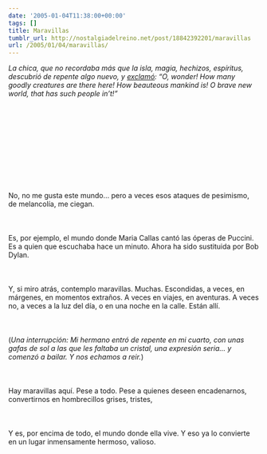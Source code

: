 ```yaml
---
date: '2005-01-04T11:38:00+00:00'
tags: []
title: Maravillas
tumblr_url: http://nostalgiadelreino.net/post/18842392201/maravillas
url: /2005/01/04/maravillas/
---
```


<p><em>La chica, que no recordaba más que la isla, magia, hechizos, espíritus, descubrió de repente algo nuevo, y <a href="http://www-tech.mit.edu/Shakespeare/tempest/full.html">exclamó</a>: &ldquo;O, wonder! How many goodly creatures are there here! How beauteous mankind is! O brave new world, that has such people in&rsquo;t!&rdquo;<br/><br/></em><br/><br/><br/><br/><br/><br/><br/><br/><br/><br/>No, no me gusta este mundo&hellip; pero a veces esos ataques de pesimismo, de melancolía, me ciegan.<br/><br/><br/><br/>Es, por ejemplo, el mundo donde Maria Callas cantó las óperas de Puccini. Es a quien que escuchaba hace un minuto. Ahora ha sido sustituida por Bob Dylan.<br/><br/><br/><br/>Y, si miro atrás, contemplo maravillas. Muchas. Escondidas, a veces, en márgenes, en momentos extraños. A veces en viajes, en aventuras. A veces no, a veces a la luz del día, o en una noche en la calle. Están allí.<br/><br/><br/><br/>(<em>Una interrupción: Mi hermano entró de repente en mi cuarto, con unas gafas de sol a las que les faltaba un cristal, una expresión seria&hellip; y comenzó a bailar. Y nos echamos a reir.</em>)<br/><br/><br/><br/>Hay maravillas aquí. Pese a todo. Pese a quienes deseen encadenarnos, convertirnos en hombrecillos grises, tristes, <br/><br/><br/><br/>Y es, por encima de todo, el mundo donde ella vive. Y eso ya lo convierte en un lugar inmensamente hermoso, valioso.</p><div class="blogger-post-footer"><img width="1" height="1" src="https://blogger.googleusercontent.com/tracker/1180118427259117074-5144617160062098085?l=nostalgiadelreino.blogspot.com" alt=""/></div>